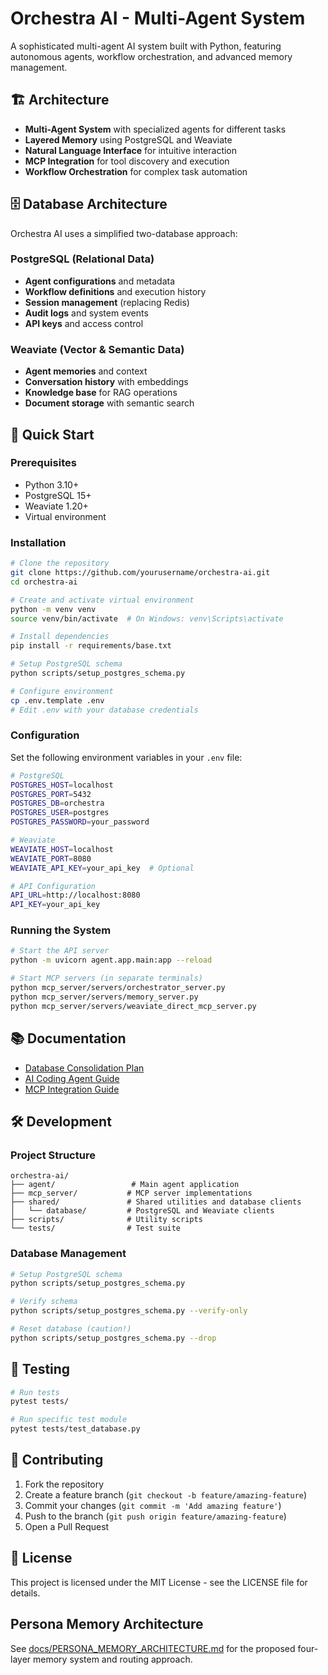# Orchestra AI - Multi-Agent System

A sophisticated multi-agent AI system built with Python, featuring autonomous agents, workflow orchestration, and advanced memory management.

## 🏗️ Architecture

- **Multi-Agent System** with specialized agents for different tasks
- **Layered Memory** using PostgreSQL and Weaviate
- **Natural Language Interface** for intuitive interaction
- **MCP Integration** for tool discovery and execution
- **Workflow Orchestration** for complex task automation

## 🗄️ Database Architecture

Orchestra AI uses a simplified two-database approach:

### PostgreSQL (Relational Data)
- **Agent configurations** and metadata
- **Workflow definitions** and execution history
- **Session management** (replacing Redis)
- **Audit logs** and system events
- **API keys** and access control

### Weaviate (Vector & Semantic Data)
- **Agent memories** and context
- **Conversation history** with embeddings
- **Knowledge base** for RAG operations
- **Document storage** with semantic search

## 🚀 Quick Start

### Prerequisites
- Python 3.10+
- PostgreSQL 15+
- Weaviate 1.20+
- Virtual environment

### Installation

```bash
# Clone the repository
git clone https://github.com/yourusername/orchestra-ai.git
cd orchestra-ai

# Create and activate virtual environment
python -m venv venv
source venv/bin/activate  # On Windows: venv\Scripts\activate

# Install dependencies
pip install -r requirements/base.txt

# Setup PostgreSQL schema
python scripts/setup_postgres_schema.py

# Configure environment
cp .env.template .env
# Edit .env with your database credentials
```

### Configuration

Set the following environment variables in your `.env` file:

```bash
# PostgreSQL
POSTGRES_HOST=localhost
POSTGRES_PORT=5432
POSTGRES_DB=orchestra
POSTGRES_USER=postgres
POSTGRES_PASSWORD=your_password

# Weaviate
WEAVIATE_HOST=localhost
WEAVIATE_PORT=8080
WEAVIATE_API_KEY=your_api_key  # Optional

# API Configuration
API_URL=http://localhost:8080
API_KEY=your_api_key
```

### Running the System

```bash
# Start the API server
python -m uvicorn agent.app.main:app --reload

# Start MCP servers (in separate terminals)
python mcp_server/servers/orchestrator_server.py
python mcp_server/servers/memory_server.py
python mcp_server/servers/weaviate_direct_mcp_server.py
```

## 📚 Documentation

- [Database Consolidation Plan](DATABASE_CONSOLIDATION_PLAN.md)
- [AI Coding Agent Guide](AI_CODING_AGENT_GUIDE.md)
- [MCP Integration Guide](MCP_AI_INTEGRATION_GUIDE.md)

## 🛠️ Development

### Project Structure
```
orchestra-ai/
├── agent/                 # Main agent application
├── mcp_server/           # MCP server implementations
├── shared/               # Shared utilities and database clients
│   └── database/         # PostgreSQL and Weaviate clients
├── scripts/              # Utility scripts
└── tests/                # Test suite
```

### Database Management

```bash
# Setup PostgreSQL schema
python scripts/setup_postgres_schema.py

# Verify schema
python scripts/setup_postgres_schema.py --verify-only

# Reset database (caution!)
python scripts/setup_postgres_schema.py --drop
```

## 🧪 Testing

```bash
# Run tests
pytest tests/

# Run specific test module
pytest tests/test_database.py
```

## 🤝 Contributing

1. Fork the repository
2. Create a feature branch (`git checkout -b feature/amazing-feature`)
3. Commit your changes (`git commit -m 'Add amazing feature'`)
4. Push to the branch (`git push origin feature/amazing-feature`)
5. Open a Pull Request

## 📝 License

This project is licensed under the MIT License - see the LICENSE file for details.

## Persona Memory Architecture
See [docs/PERSONA_MEMORY_ARCHITECTURE.md](docs/PERSONA_MEMORY_ARCHITECTURE.md) for the proposed four-layer memory system and routing approach.

